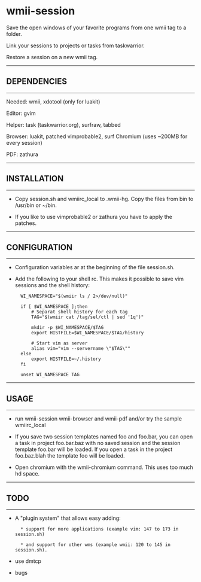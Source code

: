 wmii-session
==============================================================================

Save the open windows of your favorite programs from one wmii tag to a folder.

Link your sessions to projects or tasks from taskwarrior.

Restore a session on a new wmii tag. 


------------------------------------------------------------------------------
## DEPENDENCIES 
------------------------------------------------------------------------------

Needed: wmii, xdotool (only for luakit)

Editor: gvim

Helper: task (taskwarrior.org), surfraw, tabbed

Browser: luakit, patched vimprobable2, surf
         Chromium (uses ~200MB for every session)

PDF: zathura


------------------------------------------------------------------------------
## INSTALLATION
------------------------------------------------------------------------------

* Copy session.sh and wmiirc_local to .wmii-hg. Copy the files from bin to
  /usr/bin or ~/bin.

* If you like to use vimprobable2 or zathura you have to apply the patches.


------------------------------------------------------------------------------
## CONFIGURATION
------------------------------------------------------------------------------

* Configuration variables ar at the beginning of the file session.sh.

* Add the following to your shell rc. This makes it possible to save vim
  sessions and the shell history:

        WI_NAMESPACE="$(wmiir ls / 2>/dev/null)"

        if [ $WI_NAMESPACE ];then
            # Separat shell history for each tag
            TAG="$(wmiir cat /tag/sel/ctl | sed '1q')"
            
            mkdir -p $WI_NAMESPACE/$TAG
            export HISTFILE=$WI_NAMESPACE/$TAG/history
            
            # Start vim as server
            alias vim="vim --servername \"$TAG\""
        else
            export HISTFILE=~/.history
        fi

        unset WI_NAMESPACE TAG


------------------------------------------------------------------------------
## USAGE
------------------------------------------------------------------------------

* run wmii-session wmii-browser and wmii-pdf and/or try the sample wmiirc_local

* If you save two session templates named foo and foo.bar, you can open a task
  in project foo.bar.baz with no saved session and the session template foo.bar
  will be loaded. If you open a task in the project foo.baz.blah the template
  foo will be loaded.

* Open chromium with the wmii-chromium command. This uses too much hd space.


------------------------------------------------------------------------------
## TODO
------------------------------------------------------------------------------

* A "plugin system" that allows easy adding:

        * support for more applications (example vim: 147 to 173 in session.sh)

        * and support for other wms (example wmii: 120 to 145 in session.sh).

* use dmtcp

* bugs
